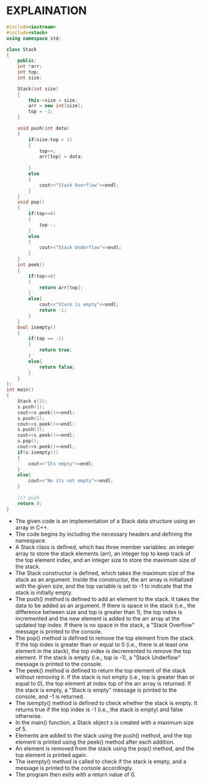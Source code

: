 # EXPLAINATION

```cpp
#include<iostream>
#include<stack>
using namespace std;

class Stack
{
    public:
    int *arr;
    int top;
    int size;

    Stack(int size)
    {
        this->size = size;
        arr = new int[size];
        top = -1;
    }

    void push(int data)
    {
        if(size-top > 1)
        {
            top++;
            arr[top] = data;
            
        }
        else
        {
            cout<<"Stack Overflow"<<endl;
        }
    }
    void pop()
    {
        if(top>=0)
        {
            top--;
        }
        else
        {
            cout<<"Stack Underflow"<<endl;
        }
    }
    int peek()
    {
        if(top>=0)
        {
            return arr[top];
        }
        else{
            cout<<"Stack is empty"<<endl;
            return -1;
        }
    }
    bool isempty()
    {
        if(top == -1)
        {
            return true;
        }
        else{
            return false;
        }
    }
};
int main()
{
    Stack s(5);
    s.push(1);
    cout<<s.peek()<<endl;
    s.push(2);
    cout<<s.peek()<<endl;
    s.push(3);
    cout<<s.peek()<<endl;
    s.pop();
    cout<<s.peek()<<endl;
    if(s.isempty())
    {
        cout<<"Its empty"<<endl;
    }
    else{
        cout<<"No its not empty"<<endl;
    }
    
    //? push
    return 0;
}

```

* The given code is an implementation of a Stack data structure using an array in C++.
* The code begins by including the necessary headers and defining the namespace.
* A Stack class is defined, which has three member variables: an integer array to store the stack elements (arr), an integer top to keep track of the top element index, and an integer size to store the maximum size of the stack.
* The Stack constructor is defined, which takes the maximum size of the stack as an argument. Inside the constructor, the arr array is initialized with the given size, and the top variable is set to -1 to indicate that the stack is initially empty.
* The push() method is defined to add an element to the stack. It takes the data to be added as an argument. If there is space in the stack (i.e., the difference between size and top is greater than 1), the top index is incremented and the new element is added to the arr array at the updated top index. If there is no space in the stack, a "Stack Overflow" message is printed to the console.
* The pop() method is defined to remove the top element from the stack. If the top index is greater than or equal to 0 (i.e., there is at least one element in the stack), the top index is decremented to remove the top element. If the stack is empty (i.e., top is -1), a "Stack Underflow" message is printed to the console.
* The peek() method is defined to return the top element of the stack without removing it. If the stack is not empty (i.e., top is greater than or equal to 0), the top element at index top of the arr array is returned. If the stack is empty, a "Stack is empty" message is printed to the console, and -1 is returned.
* The isempty() method is defined to check whether the stack is empty. It returns true if the top index is -1 (i.e., the stack is empty) and false otherwise.
* In the main() function, a Stack object s is created with a maximum size of 5.
* Elements are added to the stack using the push() method, and the top element is printed using the peek() method after each addition.
* An element is removed from the stack using the pop() method, and the top element is printed again.
* The isempty() method is called to check if the stack is empty, and a message is printed to the console accordingly.
* The program then exits with a return value of 0.
